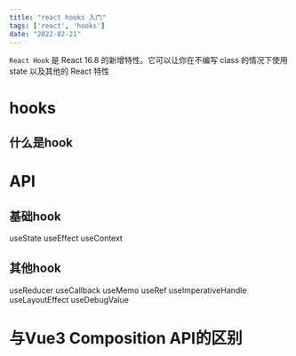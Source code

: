 ```yaml
---
title: "react hooks 入门"
tags: ['react', 'hooks']
date: "2022-02-21"
---
```


`React Hook` 是 React 16.8 的新增特性。它可以让你在不编写 class 的情况下使用 state 以及其他的 React 特性
# hooks
## 什么是hook

# API
## 基础hook
useState
useEffect
useContext

## 其他hook
useReducer
useCallback
useMemo
useRef
useImperativeHandle
useLayoutEffect
useDebugValue


# 与Vue3 Composition API的区别
